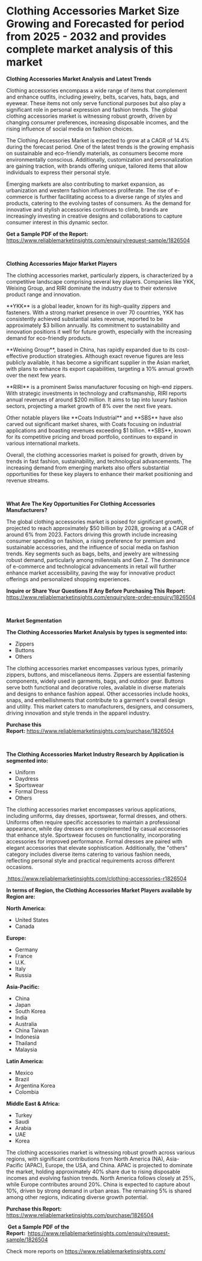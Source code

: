<p><h1>Clothing Accessories Market Size Growing and Forecasted for period from 2025 - 2032 and provides complete market analysis of this market</h1></p><p><strong>Clothing Accessories Market Analysis and Latest Trends</strong></p>
<p><p>Clothing accessories encompass a wide range of items that complement and enhance outfits, including jewelry, belts, scarves, hats, bags, and eyewear. These items not only serve functional purposes but also play a significant role in personal expression and fashion trends. The global clothing accessories market is witnessing robust growth, driven by changing consumer preferences, increasing disposable incomes, and the rising influence of social media on fashion choices.</p><p>The Clothing Accessories Market is expected to grow at a CAGR of 14.4% during the forecast period. One of the latest trends is the growing emphasis on sustainable and eco-friendly materials, as consumers become more environmentally conscious. Additionally, customization and personalization are gaining traction, with brands offering unique, tailored items that allow individuals to express their personal style.</p><p>Emerging markets are also contributing to market expansion, as urbanization and western fashion influences proliferate. The rise of e-commerce is further facilitating access to a diverse range of styles and products, catering to the evolving tastes of consumers. As the demand for innovative and stylish accessories continues to climb, brands are increasingly investing in creative designs and collaborations to capture consumer interest in this dynamic sector.</p></p>
<p><strong>Get a Sample PDF of the Report:&nbsp;</strong> <a href="https://www.reliablemarketinsights.com/enquiry/request-sample/1826504?utm_campaign=2285&utm_medium=2&utm_source=Github&utm_content=ia&utm_term=07022025&utm_id=clothing-accessories">https://www.reliablemarketinsights.com/enquiry/request-sample/1826504</a></p>
<p>&nbsp;</p>
<p><strong>Clothing Accessories Major Market Players</strong></p>
<p><p>The clothing accessories market, particularly zippers, is characterized by a competitive landscape comprising several key players. Companies like YKK, Weixing Group, and RIRI dominate the industry due to their extensive product range and innovation.</p><p>**YKK** is a global leader, known for its high-quality zippers and fasteners. With a strong market presence in over 70 countries, YKK has consistently achieved substantial sales revenue, reported to be approximately $3 billion annually. Its commitment to sustainability and innovation positions it well for future growth, especially with the increasing demand for eco-friendly products.</p><p>**Weixing Group**, based in China, has rapidly expanded due to its cost-effective production strategies. Although exact revenue figures are less publicly available, it has become a significant supplier in the Asian market, with plans to enhance its export capabilities, targeting a 10% annual growth over the next few years.</p><p>**RIRI** is a prominent Swiss manufacturer focusing on high-end zippers. With strategic investments in technology and craftsmanship, RIRI reports annual revenues of around $200 million. It aims to tap into luxury fashion sectors, projecting a market growth of 8% over the next five years.</p><p>Other notable players like **Coats Industrial** and **SBS** have also carved out significant market shares, with Coats focusing on industrial applications and boasting revenues exceeding $1 billion. **SBS**, known for its competitive pricing and broad portfolio, continues to expand in various international markets.</p><p>Overall, the clothing accessories market is poised for growth, driven by trends in fast fashion, sustainability, and technological advancements. The increasing demand from emerging markets also offers substantial opportunities for these key players to enhance their market positioning and revenue streams.</p></p>
<p>&nbsp;</p>
<p><strong>What Are The Key Opportunities For Clothing Accessories Manufacturers?</strong></p>
<p><p>The global clothing accessories market is poised for significant growth, projected to reach approximately $50 billion by 2028, growing at a CAGR of around 6% from 2023. Factors driving this growth include increasing consumer spending on fashion, a rising preference for premium and sustainable accessories, and the influence of social media on fashion trends. Key segments such as bags, belts, and jewelry are witnessing robust demand, particularly among millennials and Gen Z. The dominance of e-commerce and technological advancements in retail will further enhance market accessibility, paving the way for innovative product offerings and personalized shopping experiences.</p></p>
<p><strong>Inquire or Share Your Questions If Any Before Purchasing This Report:</strong> <a href="https://www.reliablemarketinsights.com/enquiry/pre-order-enquiry/1826504?utm_campaign=2285&utm_medium=2&utm_source=Github&utm_content=ia&utm_term=07022025&utm_id=clothing-accessories">https://www.reliablemarketinsights.com/enquiry/pre-order-enquiry/1826504</a></p>
<p>&nbsp;</p>
<p><strong>Market Segmentation</strong></p>
<p><strong>The Clothing Accessories Market Analysis by types is segmented into:</strong></p>
<p><ul><li>Zippers</li><li>Buttons</li><li>Others</li></ul></p>
<p><p>The clothing accessories market encompasses various types, primarily zippers, buttons, and miscellaneous items. Zippers are essential fastening components, widely used in garments, bags, and outdoor gear. Buttons serve both functional and decorative roles, available in diverse materials and designs to enhance fashion appeal. Other accessories include hooks, snaps, and embellishments that contribute to a garment's overall design and utility. This market caters to manufacturers, designers, and consumers, driving innovation and style trends in the apparel industry.</p></p>
<p><strong>Purchase this Report:&nbsp;</strong><a href="https://www.reliablemarketinsights.com/purchase/1826504?utm_campaign=2285&utm_medium=2&utm_source=Github&utm_content=ia&utm_term=07022025&utm_id=clothing-accessories">https://www.reliablemarketinsights.com/purchase/1826504</a></p>
<p>&nbsp;</p>
<p><strong>The Clothing Accessories Market Industry Research by Application is segmented into:</strong></p>
<p><ul><li>Uniform</li><li>Daydress</li><li>Sportswear</li><li>Formal Dress</li><li>Others</li></ul></p>
<p><p>The clothing accessories market encompasses various applications, including uniforms, day dresses, sportswear, formal dresses, and others. Uniforms often require specific accessories to maintain a professional appearance, while day dresses are complemented by casual accessories that enhance style. Sportswear focuses on functionality, incorporating accessories for improved performance. Formal dresses are paired with elegant accessories that elevate sophistication. Additionally, the "others" category includes diverse items catering to various fashion needs, reflecting personal style and practical requirements across different occasions.</p></p>
<p><a href="https://www.reliablemarketinsights.com/clothing-accessories-r1826504?utm_campaign=2285&utm_medium=2&utm_source=Github&utm_content=ia&utm_term=07022025&utm_id=clothing-accessories">&nbsp;https://www.reliablemarketinsights.com/clothing-accessories-r1826504</a></p>
<p><strong>In terms of Region, the Clothing Accessories Market Players available by Region are:</strong></p>
<p>
    <p> <strong> North America: </strong>
        <ul>
            <li>United States</li>
            <li>Canada</li>
        </ul>
        </p> 
    <p> <strong> Europe: </strong>
        <ul>
            <li>Germany</li>
            <li>France</li>
            <li>U.K.</li>
            <li>Italy</li>
            <li>Russia</li>
        </ul>
        </p> 
    <p> <strong> Asia-Pacific: </strong>
        <ul>
            <li>China</li>
            <li>Japan</li>
            <li>South Korea</li>
            <li>India</li>
            <li>Australia</li>
            <li>China Taiwan</li>
            <li>Indonesia</li>
            <li>Thailand</li>
            <li>Malaysia</li>
        </ul>
        </p> 
    <p> <strong> Latin America: </strong>
        <ul>
            <li>Mexico</li>
            <li>Brazil</li>
            <li>Argentina Korea</li>
            <li>Colombia</li>
        </ul>
        </p> 
    <p> <strong> Middle East & Africa: </strong>
        <ul>
            <li>Turkey</li>
            <li>Saudi</li>
            <li>Arabia</li>
            <li>UAE</li>
            <li>Korea</li>
        </ul>
    </p>
    </p>
<p><p>The clothing accessories market is witnessing robust growth across various regions, with significant contributions from North America (NA), Asia-Pacific (APAC), Europe, the USA, and China. APAC is projected to dominate the market, holding approximately 40% share due to rising disposable incomes and evolving fashion trends. North America follows closely at 25%, while Europe contributes around 20%. China is expected to capture about 10%, driven by strong demand in urban areas. The remaining 5% is shared among other regions, indicating diverse growth potential.</p></p>
<p><strong>Purchase this Report: </strong><a href="https://www.reliablemarketinsights.com/purchase/1826504?utm_campaign=2285&utm_medium=2&utm_source=Github&utm_content=ia&utm_term=07022025&utm_id=clothing-accessories">https://www.reliablemarketinsights.com/purchase/1826504</a></p>
<p>&nbsp;<strong>Get a Sample PDF of the Report:&nbsp;&nbsp;</strong><a href="https://www.reliablemarketinsights.com/enquiry/request-sample/1826504?utm_campaign=2285&utm_medium=2&utm_source=Github&utm_content=ia&utm_term=07022025&utm_id=clothing-accessories">https://www.reliablemarketinsights.com/enquiry/request-sample/1826504</a></p>
<p><strong></strong></p>
<p>Check more reports on <a href="https://www.reliablemarketinsights.com/?utm_campaign=2285&utm_medium=2&utm_source=Github&utm_content=ia&utm_term=07022025&utm_id=clothing-accessories">https://www.reliablemarketinsights.com/</a></p>